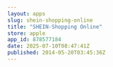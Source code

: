 ```yaml
---
layout: apps
slug: shein-shopping-online
title: "SHEIN-Shopping Online"
store: apple
app_id: 878577184
date: 2025-07-10T08:47:41Z
published: 2014-05-20T03:45:36Z
---
```

